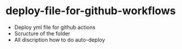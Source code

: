 # deploy-file-for-github-workflows

 * Deploy yml file for github actions
 * Scructure of the folder
 * All discription how to do auto-deploy